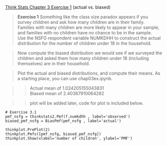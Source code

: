 [Think Stats Chapter 3 Exercise 1](http://greenteapress.com/thinkstats2/html/thinkstats2004.html#toc31) (actual vs. biased)

> **Exercise 1**   Something like the class size paradox appears if you survey children and ask how many children are in their family. Families with many children are more likely to appear in your sample, and families with no children have no chance to be in the sample.  
> Use the NSFG respondent variable NUMKDHH to construct the actual distribution for the number of children under 18 in the household.  

> Now compute the biased distribution we would see if we surveyed the children and asked them how many children under 18 (including themselves) are in their household.

> Plot the actual and biased distributions, and compute their means. As a starting place, you can use chap03ex.ipynb.

>> Actual mean of 1.024205155043831  
>> Biased mean of 2.40367910064282  

>> plot will be added later, code for plot is included below.

~~~~
# Exercise 3.1
pmf_nsfg = thinkstats2.Pmf(f.numkdhh , label='observed')
biased_pmf_nsfg = BiasPmf(pmf_nsfg , label='actual')

thinkplot.PrePlot(2)
thinkplot.Pmfs([pmf_nsfg, biased_pmf_nsfg])
thinkplot.Show(xlabel='number of children', ylabel='PMF')
~~~~
